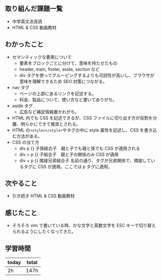 ## 取り組んだ課題一覧

- 中学英文法音読
- HTML & CSS 動画教材

## わかったこと

- セマンティックな要素について
  - 要素をブロックごとに分けて、意味を持たせたもの
  - header, main, footer, aside, section など
  - div タグを使ってグルーピングするよりも可読性が高いし、ブラウザが意味を理解できるため SEO 対策につながる。
- nav タグ
  - ページの上部にあるリンクを記述する。
  - 料金、製品について、使い方など書いてありがち。
- aside タグ
  - 広告など補足情報置かれがち。
- HTML 内でも CSS を記述できるが、CSS ファイルに切り出す方が役割を分離、明らかにできて推奨とされる。
- HTML の`<style></style>`やタグの中に style 属性を記述し、CSS を書き込む方法がある。
- CSS の当て方
  - div p {} 子孫結合子　親と子でも親と孫でも CSS が適用される
  - div > p {} 子結合子　親と子の関係のみ CSS が適用
  - div + p {} 隣接兄弟結合子 名前の通り、タグが兄弟関係で、隣接しているタグに CSS が適用。ここでは p タグに適用。

## 次やること

- 引き続き HTML & CSS 動画教材

## 感じたこと

- そろそろ vim で書いている時、かな文字と英数文字を ESC キーで切り替えられるようにしたくなってきた。

## 学習時間

| today | total |
| ----- | ----- |
| 2h    | 147h  |
